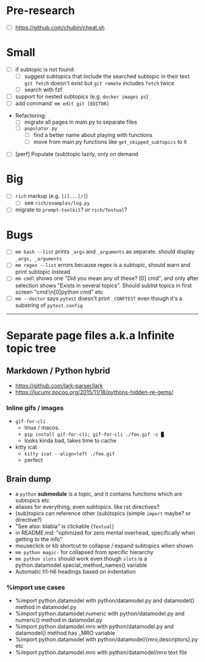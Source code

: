 # Pre-research
- [ ] https://github.com/chubin/cheat.sh

# Small

- [ ] if subtopic is not found:
  - [ ] suggest subtopics that include the searched subtopic in their text. `git fetch` doesn't exist but `git remote` includes `fetch` twice
  - [ ] search with fzf
- [ ] support for nested subtopics (e.g. `docker images ps`)
- [ ] add command: `mm edit git [EDITOR]`
- Refactoring:
  - [ ] migrate all pages in main.py to separate files
  - [ ] `populator.py`
    - [ ] find a better name about playing with functions
    - [ ] move from main.py functions like `get_skipped_subtopics` to it
- [ ] [perf] Populate (sub)topic lazily, only on demand

# Big

- [ ] `rich` markup (e.g. `[i]...[/]`)
  - [ ] see `rich/examples/log.py`
- [ ] migrate to `prompt-toolkit`? or `rich/Textual`?

# Bugs
- [ ] `mm bash --list` prints `_args` and `_arguments` as separate. should display `_args, _arguments`
- [ ] `mm regex --list` errors because regex is a subtopic, should warn and print subtopic instead
- [ ] `mm cmdl` shows one "Did you mean any of these? [0] cmd", and only after selection shows "Exists in several topics". Should sublist topics in first screen "cmd:\n[0]python cmd" etc
- [ ] `mm --doctor` says `pytest` doesn't print `_CONFTEST` even though it's a substring of `pytest.config`

---

# Separate page files a.k.a Infinite topic tree
## Markdown / Python hybrid
- https://github.com/lark-parser/lark
- https://lucumr.pocoo.org/2015/11/18/pythons-hidden-re-gems/
### Inline gifs / images
- `gif-for-cli`
  - linux / macos.
  - `pip install gif-for-cli; gif-for-cli ./foo.gif -c █`
  - looks kinda bad, takes time to cache
- kitty icat
  - `kitty icat --align=left ./foo.gif`
  - perfect
## Brain dump
- a `python` **submodule** is a topic, and it contains functions which are subtopics etc
- aliases for everything, even subtopics. like rst directives?
- (sub)topics can reference other (sub)topics (simple `import` maybe? or directive?)
- "See also: blabla" is clickable (`Textual`)
- in README.md: "optimized for zero mental overhead, specifically when getting to the info"
- mouseclick or kb shortcut to collapse / expand subtopics when shown
- `mm python magic-` for collapsed from specific hierarchy
- `mm python slots` should work even though `slots` is a python.datamodel.special_method_names() variable
- Automatic h1-h6 headings based on indentation
### %import use cases
- %import python.datamodel with python/datamodel.py and datamodel() method in datamodel.py
- %import python.datamodel.numeric with python/datamodel.py and numeric() method in datamodel.py
- %import python.datamodel.mro with python/datamodel.py and datamodel() method has _MRO variable
- %import python.datamodel with python/datamodel/{mro,descriptors}.py etc
- %import python.datamodel.mro with python/datamodel/mro text file
